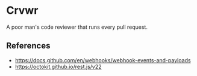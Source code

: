 # Crvwr

A poor man's code reviewer that runs every pull request.

## References

-   https://docs.github.com/en/webhooks/webhook-events-and-payloads
-   https://octokit.github.io/rest.js/v22
